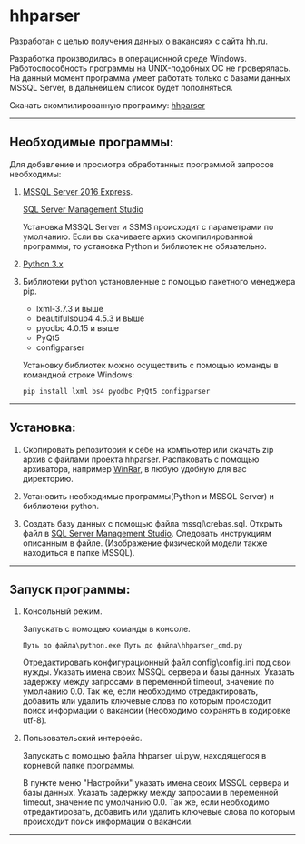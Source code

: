 # hhparser

Разработан с целью получения данных о вакансиях с сайта [hh.ru](http://hh.ru).

Разработка производилась в операционной среде Windows. Работоспособность программы на UNIX-подобных ОС не проверялась. На данный момент программа умеет работать только с базами данных MSSQL Server, в дальнейшем список будет пополняться.

Скачать скомпилированную программу: [hhparser](https://1drv.ms/u/s!Aiz5-WTXYzmqgfdau-mcVg6tjZxYqg)
***

## Необходимые программы:

Для добавление и просмотра обработанных программой запросов необходимы:

1) [MSSQL Server 2016 Express](https://www.microsoft.com/ru-ru/sql-server/sql-server-editions-express).
   
   [SQL Server Management Studio](https://docs.microsoft.com/en-us/sql/ssms/download-sql-server-management-studio-ssms)
   
   Установка MSSQL Server и SSMS происходит с параметрами по умолчанию.
Если вы скачиваете архив скомпилированной программы, то установка Python и библиотек не обязательно.

2) [Python 3.x](https://www.python.org/downloads/)

3) Библиотеки python установленные с помощью пакетного менеджера pip.
   - lxml-3.7.3 и выше
   - beautifulsoup4 4.5.3 и выше
   - pyodbc 4.0.15 и выше
   - PyQt5
   - configparser

   Установку библиотек можно осуществить с помощью команды в командной строке Windows:
   ```
   pip install lxml bs4 pyodbc PyQt5 configparser
   ```
***

## Установка:

1) Скопировать репозиторий к себе на компьютер или скачать zip архив с файлами проекта hhparser. Распаковать с помощью архиватора, например [WinRar](http://www.win-rar.ru/download/), в любую удобную для вас директорию. 

2) Установить необходимые программы(Python и MSSQL Server) и библиотеки python.

3) Создать базу данных с помощью файла mssql\crebas.sql. Открыть файл в [SQL Server Management Studio](https://docs.microsoft.com/en-us/sql/ssms/download-sql-server-management-studio-ssms). Следовать инструкциям описанным в файле.
   (Изображение физической модели также находиться в папке MSSQL).

***

## Запуск программы:
1) Консольный режим.

   Запускать с помощью команды в консоле.

   ```
   Путь до файла\python.exe Путь до файла\hhparser_cmd.py
   ```
   
   Отредактировать конфигурационный файл config\config.ini под свои нужды. Указать имена своих MSSQL сервера и базы данных. Указать        задержку между запросами в переменной timeout, значение по умолчанию 0.0. Так же, если необходимо отредактировать, добавить или          удалить ключевые слова по которым происходит поиск информации о вакансии (Необходимо сохранять в кодировке utf-8).

2) Пользовательский интерфейс.

   Запускать с помощью файла hhparser_ui.pyw, находящегося в корневой папке программы.
   
   В пункте меню "Настройки" указать имена своих MSSQL сервера и базы данных. Указать задержку между запросами в переменной timeout,        значение по умолчанию 0.0. Так же, если необходимо отредактировать, добавить или удалить ключевые слова по которым происходит поиск      информации о вакансии.

***
